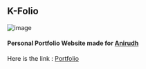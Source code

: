 ## K-Folio
![image](https://github.com/4N1Z/K-Folio/assets/91843271/83fc63e0-c247-4352-a418-e6b29a7867ff)


#### Personal Portfolio Website made for [Anirudh](https://github.com/AnirudhDaya)
 Here is the link : [Portfolio](https://anirudhdayanand.live/)
